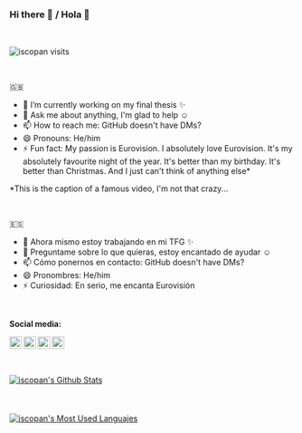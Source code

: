 ### Hi there 👋 / Hola 👋

<br/>

<p align="left"> <img src="https://komarev.com/ghpvc/?username=iscopan&label=Views&color=blue&style=plastic" alt="iscopan visits" /> </p>

<br/>

🇬🇧

- 🔭 I’m currently working on my final thesis ✨
- 💬 Ask me about anything, I'm glad to help ☺️
- 📫 How to reach me: GitHub doesn't have DMs?
- 😄 Pronouns: He/him
- ⚡ Fun fact: My passion is Eurovision. I absolutely love Eurovision. It's my absolutely favourite night of the year. It's better than my birthday. It's better than Christmas. And I just can't think of anything else*

*This is the caption of a famous video, I'm not that crazy...

<br/>

🇪🇸

- 🔭 Ahora mismo estoy trabajando en mi TFG ✨
- 💬 Preguntame sobre lo que quieras, estoy encantado de ayudar ☺️
- 📫 Cómo ponernos en contacto: GitHub doesn't have DMs?
- 😄 Pronombres: He/him
- ⚡ Curiosidad: En serio, me encanta Eurovisión

<br/>

**Social media:**

<a href="https://t.me/iscopan">
  <img align="left" alt="iscopan's Telegram" width="22px" src="https://cdn.jsdelivr.net/npm/simple-icons@v3/icons/telegram.svg" />
</a>
<a href="https://twitter.com/iscopan_">
  <img align="left" alt="iscopan's Twitter" width="22px" src="https://cdn.jsdelivr.net/npm/simple-icons@v3/icons/twitter.svg" />
</a>
<a href="https://instagram.com/iscopan_/">
  <img align="left" alt="iscopan's Instagram" width="22px" src="https://cdn.jsdelivr.net/npm/simple-icons@v3/icons/instagram.svg" />
</a>
<a href="https://linkedin.com/in/franciscodelapuente">
  <img align="left" alt="iscopan's Linkdein" width="22px" src="https://cdn.jsdelivr.net/npm/simple-icons@v3/icons/linkedin.svg" />
</a>

<br/>
<br/>
<br/>
<br/>

<a href="https://github.com/iscopan">
 <img align="center" src="https://github-readme-stats.vercel.app/api?username=iscopan&show_icons=true&theme=light&line_height=27" alt="iscopan's Github Stats"/>
</a>

<br/>
<br/>
<br/>
<br/>

<a href="https://github.com/iscopan">
  <img align="center" src="https://github-readme-stats.vercel.app/api/top-langs/?username=iscopan&theme=light" alt="iscopan's Most Used Languajes"/>
</a>

<br/>
<br/>

